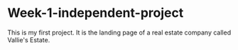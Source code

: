 # Week-1-independent-project
This is my first project. It is the landing page of a real estate company called Vallie's Estate.
